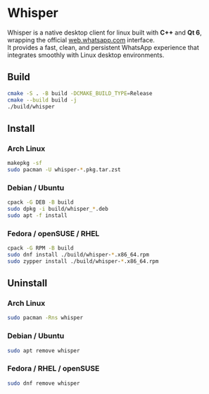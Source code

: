 # Whisper

Whisper is a native desktop client for linux built with **C++** and **Qt 6**, wrapping the official [web.whatsapp.com](https://web.whatsapp.com) interface.  
It provides a fast, clean, and persistent WhatsApp experience that integrates smoothly with Linux desktop environments.

## Build

```bash
cmake -S . -B build -DCMAKE_BUILD_TYPE=Release
cmake --build build -j
./build/whisper
```

## Install

### Arch Linux

```bash
makepkg -sf
sudo pacman -U whisper-*.pkg.tar.zst
```

### Debian / Ubuntu

```bash
cpack -G DEB -B build
sudo dpkg -i build/whisper_*.deb
sudo apt -f install
```

### Fedora / openSUSE / RHEL

```bash
cpack -G RPM -B build
sudo dnf install ./build/whisper-*.x86_64.rpm
sudo zypper install ./build/whisper-*.x86_64.rpm
```

## Uninstall

### Arch Linux

```bash
sudo pacman -Rns whisper
```

### Debian / Ubuntu

```bash
sudo apt remove whisper
```

### Fedora / RHEL / openSUSE

```bash
sudo dnf remove whisper
```

